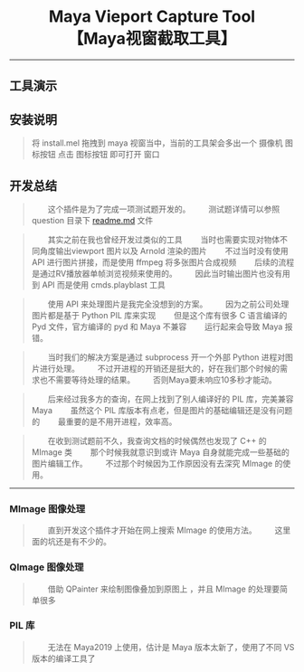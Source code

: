
<h1 align="center">
Maya Vieport Capture Tool <br>【Maya视窗截取工具】
</h1>

---

## 工具演示


## 安装说明

> 将 install.mel 拖拽到 maya 视窗当中，当前的工具架会多出一个 摄像机 图标按钮
> 点击 图标按钮 即可打开 窗口


## 开发总结

> &emsp;&emsp;这个插件是为了完成一项测试题开发的。
> &emsp;&emsp;测试题详情可以参照 question 目录下 [readme.md](question/readme.md) 文件

> &emsp;&emsp;其实之前在我也曾经开发过类似的工具
> &emsp;&emsp;当时也需要实现对物体不同角度输出viewport 图片以及 Arnold 渲染的图片
> &emsp;&emsp;不过当时没有使用 API 进行图片拼接，而是使用 ffmpeg 将多张图片合成视频
> &emsp;&emsp;后续的流程是通过RV播放器单帧浏览视频来使用的。
> &emsp;&emsp;因此当时输出图片也没有用到 API 而是使用 cmds.playblast 工具

> &emsp;&emsp;使用 API 来处理图片是我完全没想到的方案。
> &emsp;&emsp;因为之前公司处理图片都是基于 Python PIL 库来实现
> &emsp;&emsp;但是这个库有很多 C 语言编译的 Pyd 文件，官方编译的 pyd 和 Maya 不兼容
> &emsp;&emsp;运行起来会导致 Maya 报错。

> &emsp;&emsp;当时我们的解决方案是通过 subprocess 开一个外部 Python 进程对图片进行处理。
> &emsp;&emsp;不过开进程的开销还是挺大的，好在我们那个时候的需求也不需要等待处理的结果。
> &emsp;&emsp;否则Maya要未响应10多秒才能动。

> &emsp;&emsp;后来经过我多方的查询，在网上找到了别人编译好的 PIL 库，完美兼容 Maya 
> &emsp;&emsp;虽然这个 PIL 库版本有点老，但是图片的基础编辑还是没有问题的
> &emsp;&emsp;最重要的是不用开进程，效率高。

> &emsp;&emsp;在收到测试题前不久，我查询文档的时候偶然也发现了 C++ 的 MImage 类
> &emsp;&emsp;那个时候我就意识到或许 Maya 自身就能完成一些基础的图片编辑工作。
> &emsp;&emsp;不过那个时候因为工作原因没有去深究 MImage 的使用。

---

### MImage 图像处理
> &emsp;&emsp;直到开发这个插件才开始在网上搜索 MImage 的使用方法。
> &emsp;&emsp;这里面的坑还是有不少的。

<!-- todo 补充 -->

### QImage 图像处理

> &emsp;&emsp;借助 QPainter 来绘制图像叠加到原图上 ，并且 MImage 的处理要简单很多


### PIL 库 

> &emsp;&emsp;无法在 Maya2019 上使用，估计是 Maya 版本太新了，使用了不同 VS 版本的编译工具了



